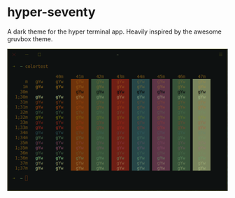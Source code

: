 # hyper-seventy

A dark theme for the hyper terminal app. Heavily inspired by the awesome gruvbox theme.

![preview image](https://github.com/DanJP2016/hyper-seventy/blob/master/preview.png)




